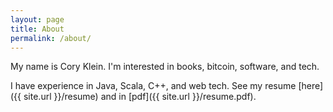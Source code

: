 ```yaml
---
layout: page
title: About
permalink: /about/
---
```


My name is Cory Klein. I'm interested in books, bitcoin, software, and tech.

I have experience in Java, Scala, C++, and web tech. See my resume [here]({{ site.url }}/resume) and in [pdf]({{ site.url }}/resume.pdf).
